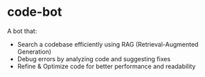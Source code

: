 # code-bot
A bot that: <br>
- Search a codebase efficiently using RAG (Retrieval-Augmented Generation) 
- Debug errors by analyzing code and suggesting fixes 
- Refine & Optimize code for better performance and readability
